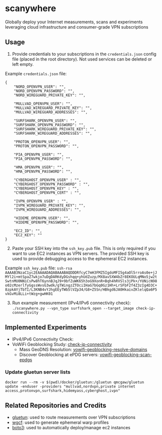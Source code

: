 # scanywhere
Globally deploy your Internet measurements, scans and experiments leveraging cloud infrastructure and consumer-grade VPN subscriptions

## Usage
1. Provide credentials to your subscriptions in the `credentials.json` config file (placed in the root directory). Not used services can be deleted or left empty.

Example `credentials.json` file:
```
{
    "NORD_OPENVPN_USER": "",
    "NORD_OPENVPN_PASSWORD": "",
    "NORD_WIREGUARD_PRIVATE_KEY": "",

    "MULLVAD_OPENVPN_USER": "",
    "MULLVAD_WIREGUARD_PRIVATE_KEY": "",
    "MULLVAD_WIREGUARD_ADDRESSES": "",

    "SURFSHARK_OPENVPN_USER": "",
    "SURFSHARK_OPENVPN_PASSWORD": "",
    "SURFSHARK_WIREGUARD_PRIVATE_KEY": "",
    "SURFSHARK_WIREGUARD_ADDRESSES": "",

    "PROTON_OPENVPN_USER": "",
    "PROTON_OPENVPN_PASSWORD": "",

    "PIA_OPENVPN_USER": "",
    "PIA_OPENVPN_PASSWORD": "",

    "HMA_OPENVPN_USER": "",
    "HMA_OPENVPN_PASSWORD": "",

    "CYBERGHOST_OPENVPN_USER" : "",
    "CYBERGHOST_OPENVPN_PASSWORD" : "",
    "CYBERGHOST_OPENVPN_KEY" : "",
    "CYBERGHOST_OPENVPN_CERT" : "",

    "IVPN_OPENVPN_USER" : "",
    "IVPN_WIREGUARD_PRIVATE_KEY": "",
    "IVPN_WIREGUARD_ADDRESSES": "",

    "HIDEME_OPENVPN_USER": "",
    "HIDEME_OPENVPN_PASSWORD": "",

    "EC2_ID": "",
    "EC2_KEY": ""
}
```
2. Paste your SSH key into the `ssh_key.pub` file. This is only required if you want to use EC2 instances as VPN servers. The provided SSH key is used to provide debugging access to the ephemeral EC2 instances.

Example `ssh_key.pub` file:
`ssh-rsa AAAAB3NzaC1yc2EAAAADAQABAAABAQDDDRfcyC7mH3FMZ5IgdoMFI5g4aOl5rroAs0e+jJMYl2i+mtSpaZ7wkjo7uDgDARKdyDGshqq+yhUdZuzp/MX8av5XW4bZr8EKOULqMNo5jw2tSwtnMU0NNiCsPw8hT6ynnBJqJ9+9bfZuWK65h3oG9XonR+Bqh4hRVSls3jPk+/YUNicN98o02cMzerlfyGgssWvsG3wdk/gTWingzZTOciIHaG7bGq0Gz1Hh+LrSFbF2f4Z3zIg4D3C+8zpkAYjTbTI/L3KNB4vYJhgEEyTWb5lVZp34/G8+Z5Sn/HBkgd6JA0HkaivZKlelqQa6P5vkGvMi8LLi+tWzg+gwHK01`

3. Run example measurement (IPv4/IPv6 connectivity check):
`./scanywhere.py --vpn_type surfshark_open --target_image check-ip-connectivity`

## Implemented Experiments
- IPv4/IPv6 Connectivity Check: 
- VoWiFi Geoblocking Study: [check-ip-connectivity](/docker/check-ip-connectivity)
  - Mass GeoDNS Resolution: [vowifi-geoblocking-resolve-domains](/docker/vowifi-geoblocking-resolve-domains)
  - Discover Geoblocking at ePDG servers: [vowifi-geoblocking-scan-epdgs](/docker/vowifi-geoblocking-scan-epdgs)

### Update gluetun server lists
`docker run --rm -v $(pwd)/docker/gluetun:/gluetun qmcgaw/gluetun update -enduser -providers "mullvad,nordvpn,private internet access,protonvpn,surfshark,hidemyass,cyberghost,ivpn"`

## Related Repositories and Credits
* [gluetun](https://github.com/qdm12/gluetun): used to route measurements over VPN subscriptions
* [wgcf](https://github.com/ViRb3/wgcf): used to generate ephemeral warp profiles
* [boto3](https://github.com/boto/boto3): used to automatically deploy/manage ec2 instances